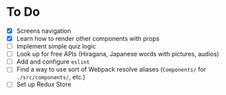 # To Do

- [x] Screens navigation
- [x] Learn how to render other components with props
- [ ] Implement simple quiz logic
- [ ] Look up for free APIs (Hiragana, Japanese words with pictures, audios)
- [ ] Add and configure `eslint`
- [ ] Find a way to use sort of Webpack resolve aliases (`Components/` for
      `./src/components/`, etc.)
- [ ] Set up Redux Store
